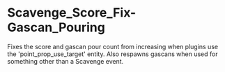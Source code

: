 # Scavenge_Score_Fix-Gascan_Pouring
Fixes the score and gascan pour count from increasing when plugins use the 'point_prop_use_target' entity. Also respawns gascans when used for something other than a Scavenge event.

